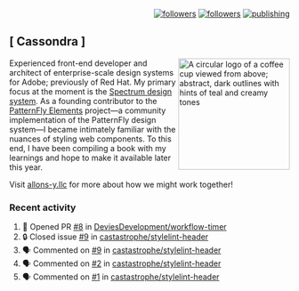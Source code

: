 <p align="right"><a rel="me" href="https://front-end.social/@castastrophe">
    <img alt="followers" title="Follow me on Mastodon" src="https://img.shields.io/mastodon/follow/109297102751309835?domain=https%3A%2F%2Ffront-end.social&label=Follow&logo=mastodon&logoColor=white&style=for-the-badge&labelColor=008080&color=006969"/></a>
  <a href="https://codepen.io/castastrophe/">
    <img alt="followers" title="Follow me on CodePen" src="https://img.shields.io/badge/16-1?color=640464&labelColor=7c007c&style=for-the-badge&logo=codepen&label=Follow"/></a>
<a href="https://castastrophe.medium.com/">
    <img alt="publishing" title="View articles on Medium" src="https://img.shields.io/badge/107-1?color=666&labelColor=444&label=subscribe&logo=medium&logoColor=white&style=for-the-badge"/></a>
</p>

## [&nbsp;Cassondra&nbsp;]

<img align="right" src="https://github-production-user-asset-6210df.s3.amazonaws.com/1840295/253016758-ba468774-1cd3-42c2-8f43-947b5eeb5edf.png" height="200" alt="A circular logo of a coffee cup viewed from above; abstract, dark outlines with hints of teal and creamy tones">

Experienced front-end developer and architect of enterprise-scale design systems for Adobe; previously of Red Hat. My primary focus at the moment is the [Spectrum design system](https://github.com/adobe/spectrum-css). As a founding contributor to the [PatternFly&nbsp;Elements](https://github.com/patternfly/patternfly-elements) project&mdash;a community implementation of the PatternFly design system&mdash;I became intimately familiar with the nuances of styling web components. To this end, I have been compiling a book with my learnings and hope to make it available later this year.

Visit [allons-y.llc](http://allons-y.llc/) for more about how we might work together!

### Recent activity

<!--START_SECTION:activity-->
1. 💪 Opened PR [#8](https://github.com/DeviesDevelopment/workflow-timer/pull/8) in [DeviesDevelopment/workflow-timer](https://github.com/DeviesDevelopment/workflow-timer)
2. 🔒 Closed issue [#9](https://github.com/castastrophe/stylelint-header/issues/9) in [castastrophe/stylelint-header](https://github.com/castastrophe/stylelint-header)
3. 🗣 Commented on [#9](https://github.com/castastrophe/stylelint-header/issues/9#issuecomment-1781556650) in [castastrophe/stylelint-header](https://github.com/castastrophe/stylelint-header)
4. 🗣 Commented on [#2](https://github.com/castastrophe/stylelint-header/pull/2#issuecomment-1781553731) in [castastrophe/stylelint-header](https://github.com/castastrophe/stylelint-header)
5. 🗣 Commented on [#1](https://github.com/castastrophe/stylelint-header/pull/1#issuecomment-1781553659) in [castastrophe/stylelint-header](https://github.com/castastrophe/stylelint-header)
<!--END_SECTION:activity-->
